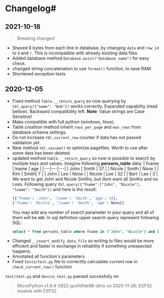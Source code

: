 # Changelog#

## 2021-10-18 ##
> Breaking changes!
* Shaved 8 bytes from each line in database, by changing `data` and `row_id` to `d` and `r`. This is incompatible with already existing data files.
* Added database method `Database.exist("database_name")` for easy check.
* changed string concatenation to use `format()` function, to save RAM.
* Shortened exception texts.

## 2020-12-05 ##

* Fixed method `Table.__return_query` so now querying by `tbl.query({"name": "Bob"})` works correctly. Expanded capability (read bellow). Backward compatibility left. **Note**: Value strings are Case Sensitive!
* Make compatible with full python (windows, linux).
* Table creattion method inherit `rows_per_page` and `max_rows` from database schema settings.
* Do not increase `tbl.current_row` counter if data has not passed validation yet.
* New method `tbl.vacuum()` to optimize pagefiles. Worth to use after some data has been deleted.
* updated method `Table.__return_query` so now is possible to search by multiple keys and values. Imagine following **persons_table** data:
    | fname | lname | age |
    |---|---|---|
    | John | Smith | 37 |
    | Nicole | Smith | *None* |
    | Kim | Smith| 7 |
    | John | Lee | *None* |
    | Nicole | Lee | 32 |
    | Bart | Lee | 3  |
    We want to get John and Nicole Smiths, but dont want all Smiths and no Lees. Following query `tbl.query({"fname":["John", "Nicole"], "lname": "Smith"})` and here is the result:
    ``` python
    [{'fname': 'John', 'lname': 'Smith', 'age': 34},
    {'fname': 'Nicole', 'lname': 'Smith', 'age': None}]
    ```
    You may add any number of search parameter in your query and all of them will be `AND`. In sql definition upper search query represent following SQL:
    ```sql
    select * from persons_table where fname in ("John", "Nicole") and lname = "Smith"
    ```
* Changed `__insert_modify_data_file` so writing to files would be more efficient and faster in exchange in reliability if something unexpected happens. 
* Annotated all function's parameters
* Fixed `tests/test.py` file to correcttly calculatee current row in `check_current_row()` function

`test/test.py` and `device_test.py` passed succesfully on
> MicroPython v1.9.4-2922-gce1dfde98-dirty on 2020-11-26; ESP32 module with ESP32
